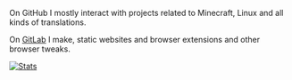 On GitHub I mostly interact with projects related to Minecraft, Linux and all kinds of translations.

On [GitLab](https://gitlab.com/Madis0) I make, static websites and browser extensions and other browser tweaks.

[![Stats](https://github-readme-stats.vercel.app/api?username=Madis0&hide=stars&count_private=true&show_icons=true&hide_title=true)](https://github.com/anuraghazra/github-readme-stats)

